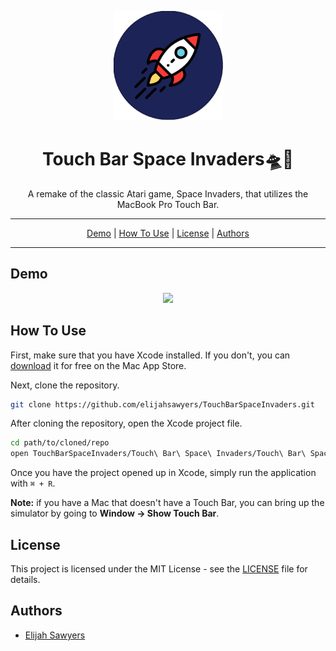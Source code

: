 <p align="center">
  <img width="175" src="https://raw.githubusercontent.com/elijahsawyers/TouchBarSpaceInvaders/master/logo.png" />
</p>
<h1 align="center">Touch Bar Space Invaders🛸🚀</h1>
<p align="center">A remake of the classic Atari game, Space Invaders, that utilizes the MacBook Pro Touch Bar.<p>
<hr>
<p align="center">
  <a href="#demo">Demo</a> |
  <a href="#how-to-use">How To Use</a> |
  <a href="#license">License</a> |
  <a href="#authors">Authors</a>
</p>
<hr>

## Demo

<p align="center">
  <img width="750" src="https://github.com/elijahsawyers/TouchBarSpaceInvaders/raw/master/demo.gif"/>
</p>

## How To Use

First, make sure that you have Xcode installed. If you don't, you can [download](https://apps.apple.com/us/app/xcode/id497799835?mt=12) it for free on the Mac App Store.

Next, clone the repository.

```sh
git clone https://github.com/elijahsawyers/TouchBarSpaceInvaders.git
```
After cloning the repository, open the Xcode project file.

```sh
cd path/to/cloned/repo
open TouchBarSpaceInvaders/Touch\ Bar\ Space\ Invaders/Touch\ Bar\ Space\ Invaders.xcodeproj
```

Once you have the project opened up in Xcode, simply run the application with ```⌘ + R```.

**Note:** if you have a Mac that doesn't have a Touch Bar, you can bring up the simulator by going to **Window -> Show Touch Bar**. 

## License

This project is licensed under the MIT License - see the [LICENSE](LICENSE) file for details.

## Authors
* [Elijah Sawyers](https://github.com/elijahsawyers)

